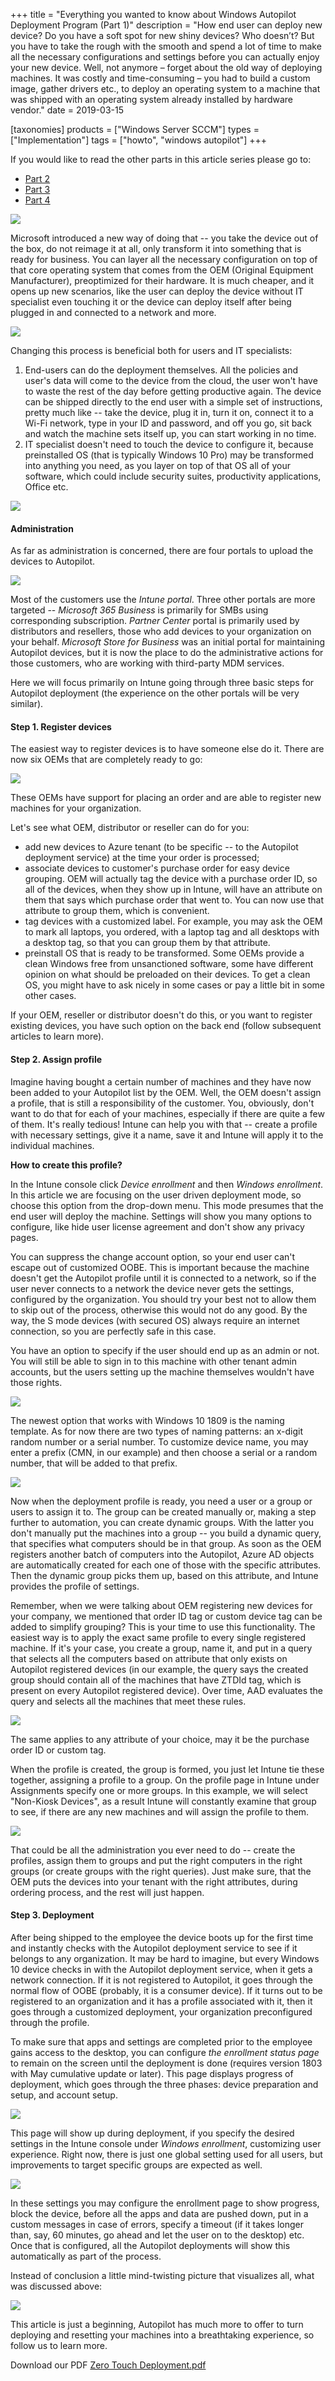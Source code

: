 +++
title = "Everything you wanted to know about Windows Autopilot Deployment Program (Part 1)"
description = "How end user can deploy new device? Do you have a soft spot for new shiny devices? Who doesn’t? But you have to take the rough with the smooth and spend a lot of time to make all the necessary configurations and settings before you can actually enjoy your new device. Well, not anymore – forget about the old way of deploying machines. It was costly and time-consuming &#8211; you had to build a custom image, gather drivers etc., to deploy an operating system to a machine that was shipped with an operating system already installed by hardware vendor."
date = 2019-03-15

[taxonomies]
products = ["Windows Server SCCM"]
types = ["Implementation"]
tags = ["howto", "windows autopilot"]
+++

If you would like to read the other parts in this article series
please go to:

-   [Part
    2](https://o365hq.com/blog/everything-you-wanted-to-know-about-windows-autopilot-deployment-program-part-2)
-   [Part
    3](https://o365hq.com/blog/everything-you-wanted-to-know-about-windows-autopilot-deployment-program-part-3)
-   [Part
    4](https://o365hq.com/blog/everything-you-wanted-to-know-about-windows-autopilot-deployment-program-part-4)

![](https://o365hq.com/images/257.png)

Microsoft introduced a new way of doing that -- you take the device out
of the box, do not reimage it at all, only transform it into something
that is ready for business. You can layer all the necessary
configuration on top of that core operating system that comes from the
OEM (Original Equipment Manufacturer), preoptimized for their
hardware. It is much cheaper, and it opens up new scenarios, like the
user can deploy the device without IT specialist even touching it or the
device can deploy itself after being plugged in and connected to a
network and more.

![](https://o365hq.com/images/260.png)

Changing this process is beneficial both for users and IT specialists:

1.  End-users can do the deployment themselves. All the policies and
    user's data will come to the device from the cloud, the user won't
    have to waste the rest of the day before getting productive again.
    The device can be shipped directly to the end user with a simple set
    of instructions, pretty much like -- take the device, plug it in,
    turn it on, connect it to a Wi-Fi network, type in your ID and
    password, and off you go, sit back and watch the machine sets itself
    up, you can start working in no time.
2.  IT specialist doesn't need to touch the device to configure it,
    because preinstalled OS (that is typically Windows 10 Pro) may be
    transformed into anything you need, as you layer on top of that OS
    all of your software, which could include security suites,
    productivity applications, Office etc.

![](https://o365hq.com/images/261.png)

#### Administration

As far as administration is concerned, there are four portals to upload
the devices to Autopilot.

![](https://o365hq.com/images/258.png)

Most of the customers use the *Intune portal*. Three other portals are
more targeted -- *Microsoft 365 Business* is primarily for SMBs
using corresponding subscription. *Partner Center* portal is primarily
used by distributors and resellers, those who add devices to your
organization on your behalf. *Microsoft Store for Business* was an
initial portal for maintaining Autopilot devices, but it is now the
place to do the administrative actions for those customers, who are
working with third-party MDM services.

Here we will focus primarily on Intune going through three basic steps
for Autopilot deployment (the experience on the other portals will be
very similar).

#### Step 1. Register devices

The easiest way to register devices is to have someone else do it. There
are now six OEMs that are completely ready to go:

![](https://o365hq.com/images/259.png)

These OEMs have support for placing an order and are able to
register new machines for your organization.

Let's see what OEM, distributor or reseller can do for you:

-   add new devices to Azure tenant (to be specific -- to the Autopilot
    deployment service) at the time your order is processed;
-   associate devices to customer's purchase order for easy device
    grouping. OEM will actually tag the device with a purchase
    order ID, so all of the devices, when they show up in Intune, will
    have an attribute on them that says which purchase order that went
    to. You can now use that attribute to group them, which is
    convenient.
-   tag devices with a customized label. For example, you may ask the
    OEM to mark all laptops, you ordered, with a laptop tag and
    all desktops with a desktop tag, so that you can group them by that
    attribute.
-   preinstall OS that is ready to be transformed. Some OEMs
    provide a clean Windows free from unsanctioned software, some have
    different opinion on what should be preloaded on their devices. To
    get a clean OS, you might have to ask nicely in some cases or pay a
    little bit in some other cases.

If your OEM, reseller or distributor doesn't do this, or you
want to register existing devices, you have such option on the back end
(follow subsequent articles to learn more).

#### Step 2. Assign profile

Imagine having bought a certain number of machines and they have now
been added to your Autopilot list by the OEM. Well, the
OEM doesn't assign a profile, that is still a responsibility of
the customer. You, obviously, don't want to do that for each of your
machines, especially if there are quite a few of them. It's really
tedious! Intune can help you with that -- create a profile with
necessary settings, give it a name, save it and Intune will apply it to
the individual machines.

**How to create this profile?**

In the Intune console click *Device enrollment* and then *Windows
enrollment*. In this article we are focusing on the user driven
deployment mode, so choose this option from the drop-down menu. This
mode presumes that the end user will deploy the machine. Settings will
show you many options to configure, like hide user license agreement and
don't show any privacy pages.

You can suppress the change account option, so your end user can't
escape out of customized OOBE. This is important because the
machine doesn't get the Autopilot profile until it is connected to a
network, so if the user never connects to a network the device never
gets the settings, configured by the organization. You should try your
best not to allow them to skip out of the process, otherwise this would
not do any good. By the way, the S mode devices (with secured OS) always
require an internet connection, so you are perfectly safe in this case.

You have an option to specify if the user should end up as an admin or
not. You will still be able to sign in to this machine with other tenant
admin accounts, but the users setting up the machine themselves wouldn't
have those rights.

![](https://o365hq.com/images/265.png)

The newest option that works with Windows 10 1809 is the naming
template. As for now there are two types of naming patterns: an x-digit
random number or a serial number. To customize device name, you may
enter a prefix (CMN, in our example) and then choose a serial
or a random number, that will be added to that prefix.

![](https://o365hq.com/images/263.png)

Now when the deployment profile is ready, you need a user or a group or
users to assign it to. The group can be created manually or, making a
step further to automation, you can create dynamic groups. With the
latter you don't manually put the machines into a group -- you build a
dynamic query, that specifies what computers should be in that group. As
soon as the OEM registers another batch of computers into the
Autopilot, Azure AD objects are automatically created for each one of
those with the specific attributes. Then the dynamic group picks them
up, based on this attribute, and Intune provides the profile of
settings.

Remember, when we were talking about OEM registering new
devices for your company, we mentioned that order ID tag or custom
device tag can be added to simplify grouping? This is your time to use
this functionality. The easiest way is to apply the exact same profile
to every single registered machine. If it's your case, you create a
group, name it, and put in a query that selects all the computers based
on attribute that only exists on Autopilot registered devices (in our
example, the query says the created group should contain all of the
machines that have ZTDId tag, which is present on every
Autopilot registered device). Over time, AAD evaluates the
query and selects all the machines that meet these rules.

![](https://o365hq.com/images/264.png)

The same applies to any attribute of your choice, may it be the purchase
order ID or custom tag.

When the profile is created, the group is formed, you just let Intune
tie these together, assigning a profile to a group. On the profile page
in Intune under Assignments specify one or more groups. In this example,
we will select "Non-Kiosk Devices", as a result Intune will constantly
examine that group to see, if there are any new machines and will assign
the profile to them.

![](https://o365hq.com/images/266.png)

That could be all the administration you ever need to do -- create the
profiles, assign them to groups and put the right computers in the right
groups (or create groups with the right queries). Just make sure, that
the OEM puts the devices into your tenant with the right
attributes, during ordering process, and the rest will just happen.

#### Step 3. Deployment

After being shipped to the employee the device boots up for the first
time and instantly checks with the Autopilot deployment service to see
if it belongs to any organization. It may be hard to imagine, but every
Windows 10 device checks in with the Autopilot deployment service, when
it gets a network connection. If it is not registered to Autopilot, it
goes through the normal flow of OOBE (probably, it is a
consumer device). If it turns out to be registered to an organization
and it has a profile associated with it, then it goes through a
customized deployment, your organization preconfigured through the
profile.

To make sure that apps and settings are completed prior to the employee
gains access to the desktop, you can configure *the enrollment status
page* to remain on the screen until the deployment is done (requires
version 1803 with May cumulative update or later). This page displays
progress of deployment, which goes through the three phases: device
preparation and setup, and account setup.

![](https://o365hq.com/images/268.png)

This page will show up during deployment, if you specify the desired
settings in the Intune console under *Windows enrollment*, customizing
user experience. Right now, there is just one global setting used for
all users, but improvements to target specific groups are expected as
well.

![](https://o365hq.com/images/262.png)

In these settings you may configure the enrollment page to show
progress, block the device, before all the apps and data are pushed
down, put in a custom messages in case of errors, specify a timeout (if
it takes longer than, say, 60 minutes, go ahead and let the user on to
the desktop) etc. Once that is configured, all the Autopilot deployments
will show this automatically as part of the process.

Instead of conclusion a little mind-twisting picture that visualizes
all, what was discussed above:

![](https://o365hq.com/images/267.png)

This article is just a beginning, Autopilot has much more to offer to
turn deploying and resetting your machines into a breathtaking
experience, so follow us to learn more.

Download our PDF [Zero Touch
Deployment.pdf](/file_download/12/Zero_touch_deployment.pdf)